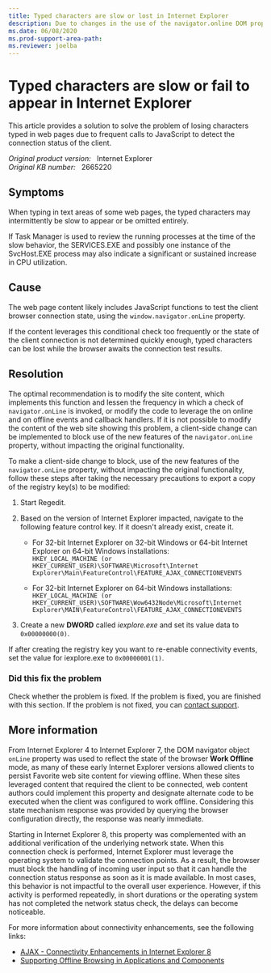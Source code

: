 ```yaml
---
title: Typed characters are slow or lost in Internet Explorer
description: Due to changes in the use of the navigator.online DOM property in Internet Explorer, web site code may cause the browser to display typed input slowly or cause characters to be omitted intermittently.
ms.date: 06/08/2020
ms.prod-support-area-path: 
ms.reviewer: joelba
---
```

# Typed characters are slow or fail to appear in Internet Explorer

This article provides a solution to solve the problem of losing characters typed in web pages due to frequent calls to JavaScript to detect the connection status of the client.

_Original product version:_ &nbsp; Internet Explorer  
_Original KB number:_ &nbsp; 2665220

## Symptoms

When typing in text areas of some web pages, the typed characters may intermittently be slow to appear or be omitted entirely.

If Task Manager is used to review the running processes at the time of the slow behavior, the SERVICES.EXE and possibly one instance of the SvcHost.EXE process may also indicate a significant or sustained increase in CPU utilization.

## Cause

The web page content likely includes JavaScript functions to test the client browser connection state, using the `window.navigator.onLine` property.

If the content leverages this conditional check too frequently or the state of the client connection is not determined quickly enough, typed characters can be lost while the browser awaits the connection test results.

## Resolution

The optimal recommendation is to modify the site content, which implements this function and lessen the frequency in which a check of `navigator.onLine` is invoked, or modify the code to leverage the on online and on offline events and callback handlers. If it is not possible to modify the content of the web site showing this problem, a client-side change can be implemented to block use of the new features of the `navigator.onLine` property, without impacting the original functionality.

To make a client-side change to block, use of the new features of the `navigator.onLine` property, without impacting the original functionality, follow these steps after taking the necessary precautions to export a copy of the registry key(s) to be modified:

1. Start Regedit.
2. Based on the version of Internet Explorer impacted, navigate to the following feature control key. If it doesn't already exist, create it.

    - For 32-bit Internet Explorer on 32-bit Windows or 64-bit Internet Explorer on 64-bit Windows installations:  
        `HKEY_LOCAL_MACHINE (or HKEY_CURRENT_USER)\SOFTWARE\Microsoft\Internet Explorer\Main\FeatureControl\FEATURE_AJAX_CONNECTIONEVENTS`

    - For 32-bit Internet Explorer on 64-bit Windows installations:  
        `HKEY_LOCAL_MACHINE (or HKEY_CURRENT_USER)\SOFTWARE\Wow6432Node\Microsoft\Internet Explorer\MAIN\FeatureControl\FEATURE_AJAX_CONNECTIONEVENTS`

3. Create a new **DWORD** called *iexplore.exe* and set its value data to `0x00000000(0)`.

If after creating the registry key you want to re-enable connectivity events, set the value for iexplore.exe to `0x00000001(1)`.

### Did this fix the problem

Check whether the problem is fixed. If the problem is fixed, you are finished with this section. If the problem is not fixed, you can [contact support](https://support.microsoft.com/contactus/).

## More information

From Internet Explorer 4 to Internet Explorer 7, the DOM navigator object `onLine` property was used to reflect the state of the browser **Work Offline** mode, as many of these early Internet Explorer versions allowed clients to persist Favorite web site content for viewing offline. When these sites leveraged content that required the client to be connected, web content authors could implement this property and designate alternate code to be executed when the client was configured to work offline. Considering this state mechanism response was provided by querying the browser configuration directly, the response was nearly immediate.

Starting in Internet Explorer 8, this property was complemented with an additional verification of the underlying network state. When this connection check is performed, Internet Explorer must leverage the operating system to validate the connection points. As a result, the browser must block the handling of incoming user input so that it can handle the connection status response as soon as it is made available. In most cases, this behavior is not impactful to the overall user experience. However, if this activity is performed repeatedly, in short durations or the operating system has not completed the network status check, the delays can become noticeable.

For more information about connectivity enhancements, see the following links:

- [AJAX - Connectivity Enhancements in Internet Explorer 8](/previous-versions//cc304129(v=vs.85))
- [Supporting Offline Browsing in Applications and Components](/previous-versions/windows/internet-explorer/ie-developer/platform-apis/aa768170(v=vs.85))
